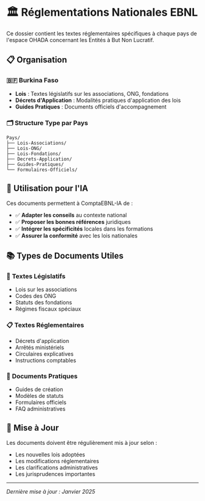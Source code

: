 # 🏛️ Réglementations Nationales EBNL

Ce dossier contient les textes réglementaires spécifiques à chaque pays de l'espace OHADA concernant les Entités à But Non Lucratif.

## 📋 Organisation

### 🇧🇫 **Burkina Faso**
- **Lois** : Textes législatifs sur les associations, ONG, fondations
- **Décrets d'Application** : Modalités pratiques d'application des lois
- **Guides Pratiques** : Documents officiels d'accompagnement

### 🗂️ **Structure Type par Pays**
```
Pays/
├── Lois-Associations/
├── Lois-ONG/
├── Lois-Fondations/
├── Decrets-Application/
├── Guides-Pratiques/
└── Formulaires-Officiels/
```

## 🎯 **Utilisation pour l'IA**

Ces documents permettent à ComptaEBNL-IA de :
- ✅ **Adapter les conseils** au contexte national
- ✅ **Proposer les bonnes références** juridiques
- ✅ **Intégrer les spécificités** locales dans les formations
- ✅ **Assurer la conformité** avec les lois nationales

## 📚 **Types de Documents Utiles**

### 📄 **Textes Législatifs**
- Lois sur les associations
- Codes des ONG
- Statuts des fondations
- Régimes fiscaux spéciaux

### 📋 **Textes Réglementaires**
- Décrets d'application
- Arrêtés ministériels
- Circulaires explicatives
- Instructions comptables

### 📖 **Documents Pratiques**
- Guides de création
- Modèles de statuts
- Formulaires officiels
- FAQ administratives

## 🔄 **Mise à Jour**

Les documents doivent être régulièrement mis à jour selon :
- Les nouvelles lois adoptées
- Les modifications réglementaires
- Les clarifications administratives
- Les jurisprudences importantes

---
*Dernière mise à jour : Janvier 2025*